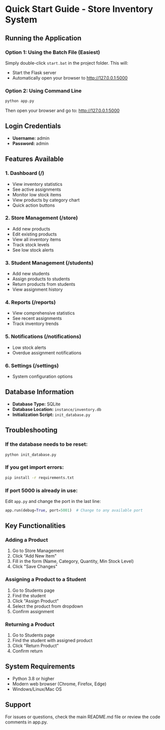 # Quick Start Guide - Store Inventory System

## Running the Application

### Option 1: Using the Batch File (Easiest)
Simply double-click `start.bat` in the project folder. This will:
- Start the Flask server
- Automatically open your browser to http://127.0.0.1:5000

### Option 2: Using Command Line
```bash
python app.py
```
Then open your browser and go to: http://127.0.0.1:5000

## Login Credentials
- **Username:** admin
- **Password:** admin

## Features Available

### 1. Dashboard (/)
- View inventory statistics
- See active assignments
- Monitor low stock items
- View products by category chart
- Quick action buttons

### 2. Store Management (/store)
- Add new products
- Edit existing products
- View all inventory items
- Track stock levels
- See low stock alerts

### 3. Student Management (/students)
- Add new students
- Assign products to students
- Return products from students
- View assignment history

### 4. Reports (/reports)
- View comprehensive statistics
- See recent assignments
- Track inventory trends

### 5. Notifications (/notifications)
- Low stock alerts
- Overdue assignment notifications

### 6. Settings (/settings)
- System configuration options

## Database Information
- **Database Type:** SQLite
- **Database Location:** `instance/inventory.db`
- **Initialization Script:** `init_database.py`

## Troubleshooting

### If the database needs to be reset:
```bash
python init_database.py
```

### If you get import errors:
```bash
pip install -r requirements.txt
```

### If port 5000 is already in use:
Edit `app.py` and change the port in the last line:
```python
app.run(debug=True, port=5001)  # Change to any available port
```

## Key Functionalities

### Adding a Product
1. Go to Store Management
2. Click "Add New Item"
3. Fill in the form (Name, Category, Quantity, Min Stock Level)
4. Click "Save Changes"

### Assigning a Product to a Student
1. Go to Students page
2. Find the student
3. Click "Assign Product"
4. Select the product from dropdown
5. Confirm assignment

### Returning a Product
1. Go to Students page
2. Find the student with assigned product
3. Click "Return Product"
4. Confirm return

## System Requirements
- Python 3.8 or higher
- Modern web browser (Chrome, Firefox, Edge)
- Windows/Linux/Mac OS

## Support
For issues or questions, check the main README.md file or review the code comments in app.py.

